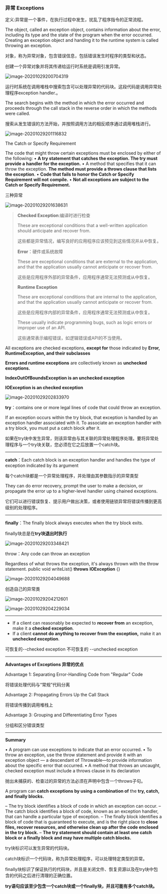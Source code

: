 ### 异常 Exceptions

定义:异常是一个事件，在执行过程中发生，扰乱了程序指令的正常流程。

The object, called an exception object, contains information about the error,
including its type and the state of the program when the error occurred.
Creating an exception object and handing it to the runtime system is
called throwing an exception.

对象，称为异常对象，包含错误信息，包括错误发生时程序的类型和状态。

创建一个异常对象并将其传递给运行时系统是调用引发异常。

![image-20201029200704319](https://gitee.com/sunnyzq/my-image-hosting-service/raw/master/img//image-20201029200704319.png)

运行时系统在调用堆栈中搜索包含可以处理异常的代码块。这段代码是调用异常处理程序exception handler.。

The search begins with the method in which the error occurred and
proceeds through the call stack in the reverse order in which the
methods were called.

搜索从发生错误的方法开始，并按照调用方法的相反顺序通过调用堆栈进行。

![image-20201029201116832](https://gitee.com/sunnyzq/my-image-hosting-service/raw/master/img//image-20201029201116832.png)

The Catch or Specify Requirement

The code that might throw certain exceptions must be enclosed by
either of the following:
• **A try statement that catches the exception. The try must provide a**
**handler for the exception.**
• A method that specifies that it can throw the exception. **The**
**method must provide a throws clause that lists the exception**.
• **Code that fails to honor the Catch or Specify Requirement will not**
**compile.**
• **Not all exceptions are subject to the Catch or Specify Requirement.**

三种异常

![image-20201029201638631](https://gitee.com/sunnyzq/my-image-hosting-service/raw/master/img//image-20201029201638631.png)

> **Checked Exception**:编译时进行检查
>
> These are exceptional conditions that a well-written application should
> anticipate and recover from.
>
> 这些都是异常情况，编写良好的应用程序应该预见到这些情况并从中恢复。
>
> **Error**：硬件或系统故障
>
> These are exceptional conditions that are external to the application,
> and that the application usually cannot anticipate or recover from.
>
> 这些是应用程序外部的异常条件，应用程序通常无法预测或从中恢复。
>
> **Runtime Exception**
>
> These are exceptional conditions that are internal to the application,
> and that the application usually cannot anticipate or recover from.
>
> 这些是应用程序内部的异常条件，应用程序通常无法预测或从中恢复。
>
> These usually indicate programming bugs, such as logic errors or
> improper use of an API.
>
> 这些通常表示编程错误，如逻辑错误或API的不当使用。

All exceptions are checked exceptions, **except for** those indicated by
**Error, RuntimeException, and their subclasses**

**Errors and runtime exceptions** are collectively known as **unchecked exceptions.**

**IndexOutOfBoundsException is an unchecked exception**

**IOException is an checked exception**

![image-20201029202833970](https://gitee.com/sunnyzq/my-image-hosting-service/raw/master/img//image-20201029202833970.png)

**try**：contains one or more legal lines of code that could throw an exception.

If an exception occurs within the try block, that exception is handled
by an exception handler associated with it. To associate an exception
handler with a try block, you must put a catch block after it.

如果在try块中发生异常，则该异常由与其关联的异常处理程序处理。要将异常处理程序与一个try块关联，您必须在它之后放置一个catch块。

----

**catch**：Each catch block is an exception handler and handles the type of
exception indicated by its argument

每个catch块都是一个异常处理程序，并处理由其参数指示的异常类型

They can do error recovery, prompt the user to make a decision, or
propagate the error up to a higher-level handler using chained
exceptions.

它们可以进行错误恢复、提示用户做出决策，或者使用链锁异常将错误传播到更高级别的处理程序。

---

**finally**：The finally block always executes when the try block exits.

finally块总是在**try块退出时执行**

![image-20201029203348421](https://gitee.com/sunnyzq/my-image-hosting-service/raw/master/img//image-20201029203348421.png)

throw：Any code can throw an exception

Regardless of what throws the exception, it's always thrown with
the throw statement.
public void writeList() **throws** **IOException** {}

![image-20201029204049688](https://gitee.com/sunnyzq/my-image-hosting-service/raw/master/img//image-20201029204049688.png)

创造自己的异常类

![image-20201029204212601](https://gitee.com/sunnyzq/my-image-hosting-service/raw/master/img//image-20201029204212601.png)

![image-20201029204229034](https://gitee.com/sunnyzq/my-image-hosting-service/raw/master/img//image-20201029204229034.png)

---

- If a client can reasonably be expected to **recover from** an exception,
  make it a **checked exception**.
- If a client **cannot do anything to recover from the exception,** make it an
  **unchecked exception**.

可恢复的--checked  exception   不可恢复的 --unchecked exception

---

**Advantages of Exceptions 异常的优点**

Advantage 1: Separating Error-Handling Code from "Regular" Code

将错误处理代码与“常规”代码分离

Advantage 2: Propagating Errors Up the Call Stack  

将错误传播到调用堆栈上

Advantage 3: Grouping and Differentiating Error Types

分组和区分错误类型

----

**Summary**

• A program can use exceptions to indicate that an error occurred.
• To throw an exception, use the throw statement and provide it with an
exception object — a descendant of Throwable—to provide
information about the specific error that occurred.
• A method that throws an uncaught, checked exception must include
a throws clause in its declaration

抛出未捕获的、检查过的异常的方法必须在声明中包含一个throws子句。

A program can **catch exceptions by using a combination of**
the **try, catch, and finally blocks.**

– The try block identifies a block of code in which an exception can
occur.
– The catch block identifies a block of code, known as an exception
handler, that can handle a particular type of exception.
– The finally block identifies a block of code that is guaranteed to
execute, and is the right place to **close files, recover resources, and**
**otherwise clean up after the code enclosed in the try block.**
– **The try statement should contain at least one catch block or**
**a finally block and may have multiple catch blocks.**

try块标识可以发生异常的代码块。

catch块标识一个代码块，称为异常处理程序，可以处理特定类型的异常。

finally块标识了保证执行的代码块，并且是关闭文件、恢复资源以及在try块中包含的代码之后进行清理的正确位置。

**try语句应该至少包含一个catch块或一个finally块，并且可能有多个catch块。**

